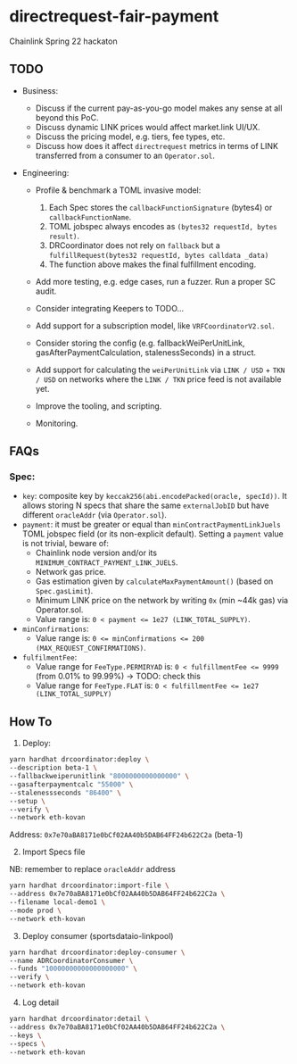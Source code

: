 # directrequest-fair-payment

Chainlink Spring 22 hackaton

## TODO

- Business:

  - Discuss if the current pay-as-you-go model makes any sense at all beyond this PoC.
  - Discuss dynamic LINK prices would affect market.link UI/UX.
  - Discuss the pricing model, e.g. tiers, fee types, etc.
  - Discuss how does it affect `directrequest` metrics in terms of LINK transferred from a consumer to an `Operator.sol`.

- Engineering:

  - Profile & benchmark a TOML invasive model:

    1. Each Spec stores the `callbackFunctionSignature` (bytes4) or `callbackFunctionName`.
    2. TOML jobspec always encodes as `(bytes32 requestId, bytes result)`.
    3. DRCoordinator does not rely on `fallback` but a `fulfillRequest(bytes32 requestId, bytes calldata _data)`
    4. The function above makes the final fulfillment encoding.

  - Add more testing, e.g. edge cases, run a fuzzer. Run a proper SC audit.
  - Consider integrating Keepers to TODO...
  - Add support for a subscription model, like `VRFCoordinatorV2.sol`.
  - Consider storing the config (e.g. fallbackWeiPerUnitLink, gasAfterPaymentCalculation, stalenessSeconds) in a struct.
  - Add support for calculating the `weiPerUnitLink` via `LINK / USD` + `TKN / USD` on networks where the `LINK / TKN` price feed is not available yet.
  - Improve the tooling, and scripting.
  - Monitoring.

## FAQs

### Spec:

- `key`: composite key by `keccak256(abi.encodePacked(oracle, specId))`. It allows storing N specs that share the same `externalJobID` but have different `oracleAddr` (via `Operator.sol`).
- `payment`: it must be greater or equal than `minContractPaymentLinkJuels` TOML jobspec field (or its non-explicit default). Setting a `payment` value is not trivial, beware of:
  - Chainlink node version and/or its `MINIMUM_CONTRACT_PAYMENT_LINK_JUELS`.
  - Network gas price.
  - Gas estimation given by `calculateMaxPaymentAmount()` (based on `Spec.gasLimit`).
  - Minimum LINK price on the network by writing `0x` (min ~44k gas) via Operator.sol.
  - Value range is: `0 < payment <= 1e27 (LINK_TOTAL_SUPPLY)`.
- `minConfirmations`:
  - Value range is: `0 <= minConfirmations <= 200 (MAX_REQUEST_CONFIRMATIONS)`.
- `fulfilmentFee`:
  - Value range for `FeeType.PERMIRYAD` is: `0 < fulfillmentFee <= 9999` (from 0.01% to 99.99%) -> TODO: check this
  - Value range for `FeeType.FLAT` is: `0 < fulfillmentFee <= 1e27 (LINK_TOTAL_SUPPLY)`

## How To

1. Deploy:

```sh
yarn hardhat drcoordinator:deploy \
--description beta-1 \
--fallbackweiperunitlink "8000000000000000" \
--gasafterpaymentcalc "55000" \
--stalenessseconds "86400" \
--setup \
--verify \
--network eth-kovan
```

Address: `0x7e70aBA8171e0bCf02AA40b5DAB64FF24b622C2a` (beta-1)

2. Import Specs file

NB: remember to replace `oracleAddr` address

```sh
yarn hardhat drcoordinator:import-file \
--address 0x7e70aBA8171e0bCf02AA40b5DAB64FF24b622C2a \
--filename local-demo1 \
--mode prod \
--network eth-kovan
```

3. Deploy consumer (sportsdataio-linkpool)

```sh
yarn hardhat drcoordinator:deploy-consumer \
--name ADRCoordinatorConsumer \
--funds "10000000000000000000" \
--verify \
--network eth-kovan
```

4. Log detail

```sh
yarn hardhat drcoordinator:detail \
--address 0x7e70aBA8171e0bCf02AA40b5DAB64FF24b622C2a \
--keys \
--specs \
--network eth-kovan
```
